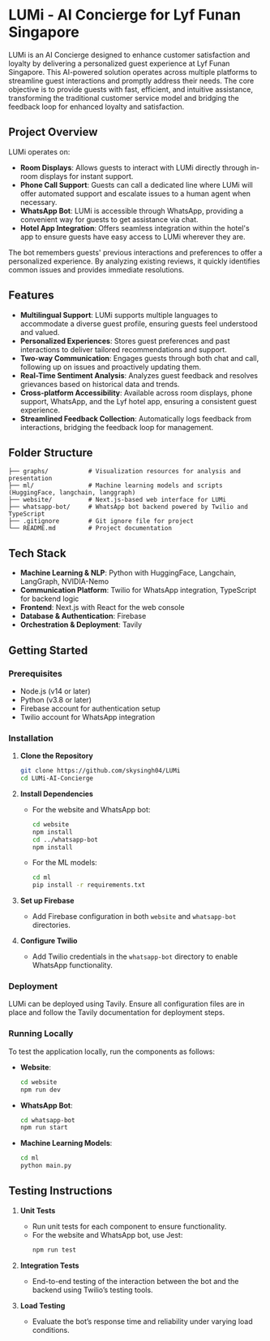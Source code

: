# LUMi - AI Concierge for Lyf Funan Singapore

LUMi is an AI Concierge designed to enhance customer satisfaction and loyalty by delivering a personalized guest experience at Lyf Funan Singapore. This AI-powered solution operates across multiple platforms to streamline guest interactions and promptly address their needs. The core objective is to provide guests with fast, efficient, and intuitive assistance, transforming the traditional customer service model and bridging the feedback loop for enhanced loyalty and satisfaction.

## Project Overview

LUMi operates on:
- **Room Displays**: Allows guests to interact with LUMi directly through in-room displays for instant support.
- **Phone Call Support**: Guests can call a dedicated line where LUMi will offer automated support and escalate issues to a human agent when necessary.
- **WhatsApp Bot**: LUMi is accessible through WhatsApp, providing a convenient way for guests to get assistance via chat.
- **Hotel App Integration**: Offers seamless integration within the hotel's app to ensure guests have easy access to LUMi wherever they are.

The bot remembers guests' previous interactions and preferences to offer a personalized experience. By analyzing existing reviews, it quickly identifies common issues and provides immediate resolutions.

## Features

- **Multilingual Support**: LUMi supports multiple languages to accommodate a diverse guest profile, ensuring guests feel understood and valued.
- **Personalized Experiences**: Stores guest preferences and past interactions to deliver tailored recommendations and support.
- **Two-way Communication**: Engages guests through both chat and call, following up on issues and proactively updating them.
- **Real-Time Sentiment Analysis**: Analyzes guest feedback and resolves grievances based on historical data and trends.
- **Cross-platform Accessibility**: Available across room displays, phone support, WhatsApp, and the Lyf hotel app, ensuring a consistent guest experience.
- **Streamlined Feedback Collection**: Automatically logs feedback from interactions, bridging the feedback loop for management.

## Folder Structure

```plaintext
├── graphs/           # Visualization resources for analysis and presentation
├── ml/               # Machine learning models and scripts (HuggingFace, langchain, langgraph)
├── website/          # Next.js-based web interface for LUMi
├── whatsapp-bot/     # WhatsApp bot backend powered by Twilio and TypeScript
├── .gitignore        # Git ignore file for project
└── README.md         # Project documentation
```

## Tech Stack

- **Machine Learning & NLP**: Python with HuggingFace, Langchain, LangGraph, NVIDIA-Nemo
- **Communication Platform**: Twilio for WhatsApp integration, TypeScript for backend logic
- **Frontend**: Next.js with React for the web console
- **Database & Authentication**: Firebase
- **Orchestration & Deployment**: Tavily

## Getting Started

### Prerequisites

- Node.js (v14 or later)
- Python (v3.8 or later)
- Firebase account for authentication setup
- Twilio account for WhatsApp integration

### Installation

1. **Clone the Repository**
   ```bash
   git clone https://github.com/skysingh04/LUMi
   cd LUMi-AI-Concierge
   ```

2. **Install Dependencies**

   - For the website and WhatsApp bot:
     ```bash
     cd website
     npm install
     cd ../whatsapp-bot
     npm install
     ```

   - For the ML models:
     ```bash
     cd ml
     pip install -r requirements.txt
     ```

3. **Set up Firebase**

   - Add Firebase configuration in both `website` and `whatsapp-bot` directories.

4. **Configure Twilio**
   - Add Twilio credentials in the `whatsapp-bot` directory to enable WhatsApp functionality.

### Deployment

LUMi can be deployed using Tavily. Ensure all configuration files are in place and follow the Tavily documentation for deployment steps.

### Running Locally

To test the application locally, run the components as follows:

- **Website**:
  ```bash
  cd website
  npm run dev
  ```

- **WhatsApp Bot**:
  ```bash
  cd whatsapp-bot
  npm run start
  ```

- **Machine Learning Models**:
  ```bash
  cd ml
  python main.py
  ```

## Testing Instructions

1. **Unit Tests**
   - Run unit tests for each component to ensure functionality.
   - For the website and WhatsApp bot, use Jest:
     ```bash
     npm run test
     ```

2. **Integration Tests**
   - End-to-end testing of the interaction between the bot and the backend using Twilio’s testing tools.

3. **Load Testing**
   - Evaluate the bot’s response time and reliability under varying load conditions.
